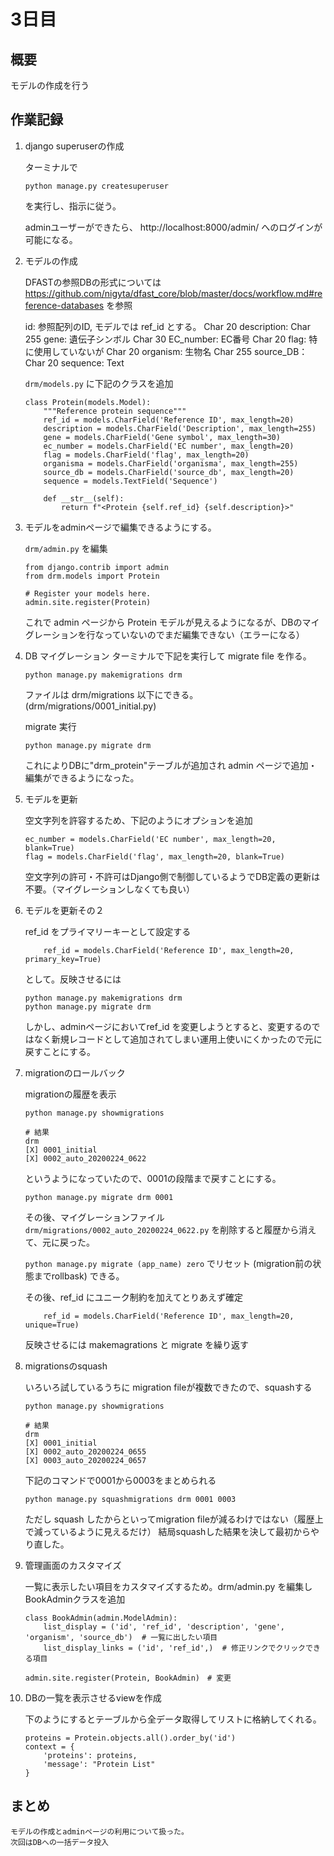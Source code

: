 # 3日目

## 概要
モデルの作成を行う

## 作業記録

1. django superuserの作成

    ターミナルで
    ```
    python manage.py createsuperuser
    ```
    を実行し、指示に従う。

    adminユーザーができたら、
    http://localhost:8000/admin/
    へのログインが可能になる。

2. モデルの作成

    DFASTの参照DBの形式については https://github.com/nigyta/dfast_core/blob/master/docs/workflow.md#reference-databases を参照

    id: 参照配列のID, モデルでは ref_id とする。 Char 20
    description: Char 255
    gene: 遺伝子シンボル Char 30
    EC_number: EC番号 Char 20
    flag: 特に使用していないが Char 20
    organism: 生物名 Char 255
    source_DB： Char 20
    sequence: Text

    `drm/models.py` に下記のクラスを追加

    ```
    class Protein(models.Model):
        """Reference protein sequence"""
        ref_id = models.CharField('Reference ID', max_length=20)
        description = models.CharField('Description', max_length=255)
        gene = models.CharField('Gene symbol', max_length=30)
        ec_number = models.CharField('EC number', max_length=20)
        flag = models.CharField('flag', max_length=20)
        organisma = models.CharField('organisma', max_length=255)
        source_db = models.CharField('source_db', max_length=20)
        sequence = models.TextField('Sequence')

        def __str__(self):
            return f"<Protein {self.ref_id} {self.description}>"
    ```

3. モデルをadminページで編集できるようにする。

    `drm/admin.py` を編集
    
    ```
    from django.contrib import admin
    from drm.models import Protein

    # Register your models here.
    admin.site.register(Protein)
    ```    

    これで admin ページから Protein モデルが見えるようになるが、DBのマイグレーションを行なっていないのでまだ編集できない（エラーになる）

4. DB マイグレーション
    ターミナルで下記を実行して migrate file を作る。
    ```
    python manage.py makemigrations drm
    ```
    ファイルは drm/migrations 以下にできる。(drm/migrations/0001_initial.py)

    migrate 実行
    ```
    python manage.py migrate drm
    ```

    これによりDBに"drm_protein"テーブルが追加され admin ページで追加・編集ができるようになった。

5. モデルを更新

    空文字列を許容するため、下記のようにオプションを追加

    ```
    ec_number = models.CharField('EC number', max_length=20, blank=True)
    flag = models.CharField('flag', max_length=20, blank=True)
    ```

    空文字列の許可・不許可はDjango側で制御しているようでDB定義の更新は不要。（マイグレーションしなくても良い）

6. モデルを更新その２

    ref_id をプライマリーキーとして設定する

    ```
        ref_id = models.CharField('Reference ID', max_length=20, primary_key=True)
    ```
    として。反映させるには

    ```
    python manage.py makemigrations drm
    python manage.py migrate drm
    ```

    しかし、adminページにおいてref_id を変更しようとすると、変更するのではなく新規レコードとして追加されてしまい運用上使いにくかったので元に戻すことにする。

7. migrationのロールバック

    migrationの履歴を表示
    ```
    python manage.py showmigrations

    # 結果
    drm
    [X] 0001_initial
    [X] 0002_auto_20200224_0622
    ```
    というようになっていたので、0001の段階まで戻すことにする。

    ```
    python manage.py migrate drm 0001
    ```

    その後、マイグレーションファイル `drm/migrations/0002_auto_20200224_0622.py` を削除すると履歴から消えて、元に戻った。

    ```python manage.py migrate (app_name) zero``` でリセット (migration前の状態までrollbask) できる。

    その後、ref_id にユニーク制約を加えてとりあえず確定
    ```
        ref_id = models.CharField('Reference ID', max_length=20, unique=True)
    ```

    反映させるには makemagrations と migrate を繰り返す

8. migrationsのsquash

    いろいろ試しているうちに migration fileが複数できたので、squashする

    ```
    python manage.py showmigrations

    # 結果
    drm
    [X] 0001_initial
    [X] 0002_auto_20200224_0655
    [X] 0003_auto_20200224_0657
    ```

    下記のコマンドで0001から0003をまとめられる
    ```
    python manage.py squashmigrations drm 0001 0003
    ```

    ただし squash したからといってmigration fileが減るわけではない（履歴上で減っているように見えるだけ）
    結局squashした結果を決して最初からやり直した。

9. 管理画面のカスタマイズ

    一覧に表示したい項目をカスタマイズするため。drm/admin.py を編集しBookAdminクラスを追加

    ```
    class BookAdmin(admin.ModelAdmin):
        list_display = ('id', 'ref_id', 'description', 'gene', 'organism', 'source_db')  # 一覧に出したい項目
        list_display_links = ('id', 'ref_id',)  # 修正リンクでクリックできる項目

    admin.site.register(Protein, BookAdmin)　# 変更
    ```

9. DBの一覧を表示させるviewを作成

    下のようにするとテーブルから全データ取得してリストに格納してくれる。

    ```
    proteins = Protein.objects.all().order_by('id')
    context = {
        'proteins': proteins,
        'message': "Protein List"
    }
    ```  

## まとめ
    モデルの作成とadminページの利用について扱った。
    次回はDBへの一括データ投入
